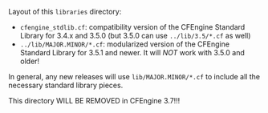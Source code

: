 Layout of this `libraries` directory:

* `cfengine_stdlib.cf`: compatibility version of the CFEngine Standard Library for 3.4.x and 3.5.0 (but 3.5.0 can use `../lib/3.5/*.cf` as well)
* `../lib/MAJOR.MINOR/*.cf`: modularized version of the CFEngine Standard Library for 3.5.1 and newer.  It will *NOT* work with 3.5.0 and older!

In general, any new releases will use `lib/MAJOR.MINOR/*.cf` to include all the necessary standard library pieces.

This directory WILL BE REMOVED in CFEngine 3.7!!!
